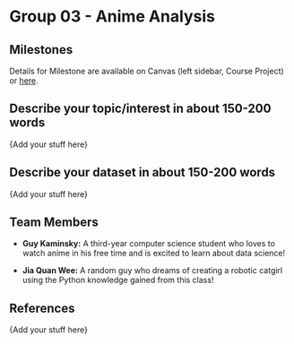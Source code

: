 # Group 03 - Anime Analysis

## Milestones

Details for Milestone are available on Canvas (left sidebar, Course Project) or [here](https://firas.moosvi.com/courses/data301/project/milestone01.html).

## Describe your topic/interest in about 150-200 words

{Add your stuff here}

## Describe your dataset in about 150-200 words

{Add your stuff here}

## Team Members

- **Guy Kaminsky:** A third-year computer science student who loves to watch anime in his free time and is excited to learn about data science!

- **Jia Quan Wee:** A random guy who dreams of creating a robotic catgirl using the Python knowledge gained from this class!

## References

{Add your stuff here}
